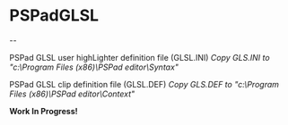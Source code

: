# PSPadGLSL
--

PSPad GLSL user highLighter definition file (GLSL.INI)
*Copy GLS.INI to "c:\Program Files (x86)\PSPad editor\Syntax\"*

PSPad GLSL clip definition file (GLSL.DEF)
*Copy GLS.DEF to "c:\Program Files (x86)\PSPad editor\Context\"*

**Work In Progress!**
